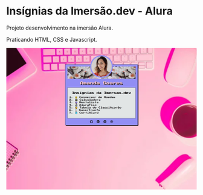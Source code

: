 # Insígnias da Imersão.dev - Alura

Projeto desenvolvimento na imersão Alura.

Praticando HTML, CSS e Javascript.

![preview](./assets/imagem-projeto.png)
